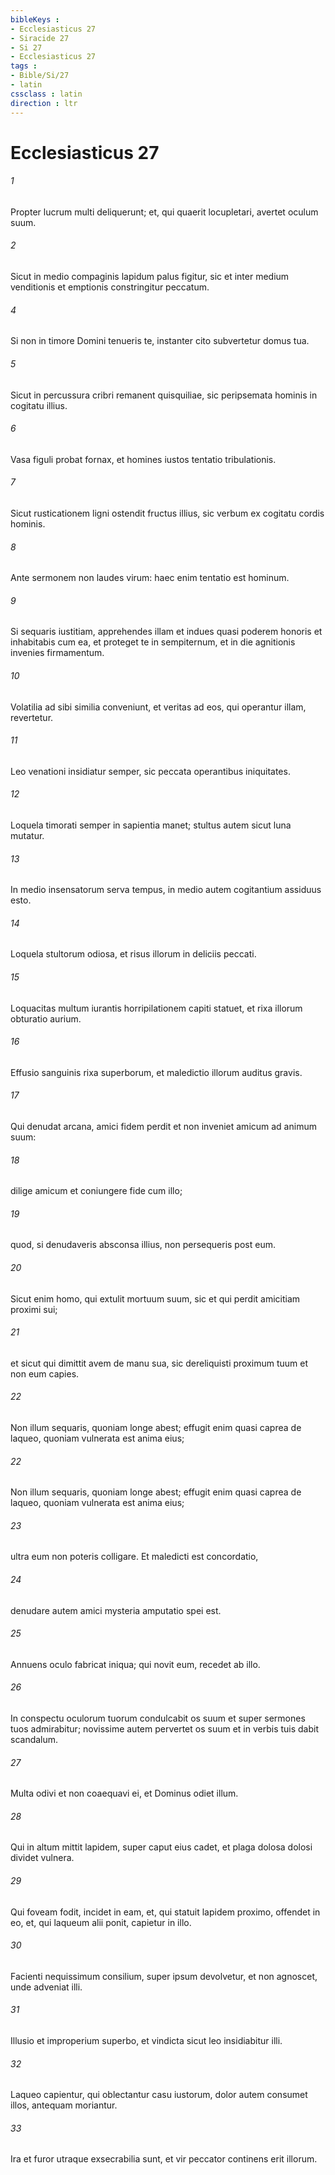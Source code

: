 ```yaml
---
bibleKeys : 
- Ecclesiasticus 27
- Siracide 27
- Si 27
- Ecclesiasticus 27
tags : 
- Bible/Si/27
- latin
cssclass : latin
direction : ltr
---
```


# Ecclesiasticus 27

###### 1
Propter lucrum multi deliquerunt; et, qui quaerit locupletari, avertet oculum suum.
###### 2
Sicut in medio compaginis lapidum palus figitur, sic et inter medium venditionis et emptionis constringitur peccatum.
###### 4
Si non in timore Domini tenueris te, instanter cito subvertetur domus tua.
###### 5
Sicut in percussura cribri remanent quisquiliae, sic peripsemata hominis in cogitatu illius.
###### 6
Vasa figuli probat fornax, et homines iustos tentatio tribulationis.
###### 7
Sicut rusticationem ligni ostendit fructus illius, sic verbum ex cogitatu cordis hominis.
###### 8
Ante sermonem non laudes virum: haec enim tentatio est hominum.
###### 9
Si sequaris iustitiam, apprehendes illam et indues quasi poderem honoris et inhabitabis cum ea, et proteget te in sempiternum, et in die agnitionis invenies firmamentum.
###### 10
Volatilia ad sibi similia conveniunt, et veritas ad eos, qui operantur illam, revertetur.
###### 11
Leo venationi insidiatur semper, sic peccata operantibus iniquitates.
###### 12
Loquela timorati semper in sapientia manet; stultus autem sicut luna mutatur.
###### 13
In medio insensatorum serva tempus, in medio autem cogitantium assiduus esto.
###### 14
Loquela stultorum odiosa, et risus illorum in deliciis peccati.
###### 15
Loquacitas multum iurantis horripilationem capiti statuet, et rixa illorum obturatio aurium.
###### 16
Effusio sanguinis rixa superborum, et maledictio illorum auditus gravis.
###### 17
Qui denudat arcana, amici fidem perdit et non inveniet amicum ad animum suum:
###### 18
dilige amicum et coniungere fide cum illo;
###### 19
quod, si denudaveris absconsa illius, non persequeris post eum.
###### 20
Sicut enim homo, qui extulit mortuum suum, sic et qui perdit amicitiam proximi sui;
###### 21
et sicut qui dimittit avem de manu sua, sic dereliquisti proximum tuum et non eum capies.
###### 22
Non illum sequaris, quoniam longe abest; effugit enim quasi caprea de laqueo, quoniam vulnerata est anima eius;
###### 22
Non illum sequaris, quoniam longe abest; effugit enim quasi caprea de laqueo, quoniam vulnerata est anima eius;
###### 23
ultra eum non poteris colligare. Et maledicti est concordatio,
###### 24
denudare autem amici mysteria amputatio spei est.
###### 25
Annuens oculo fabricat iniqua; qui novit eum, recedet ab illo.
###### 26
In conspectu oculorum tuorum condulcabit os suum et super sermones tuos admirabitur; novissime autem pervertet os suum et in verbis tuis dabit scandalum.
###### 27
Multa odivi et non coaequavi ei, et Dominus odiet illum.
###### 28
Qui in altum mittit lapidem, super caput eius cadet, et plaga dolosa dolosi dividet vulnera.
###### 29
Qui foveam fodit, incidet in eam, et, qui statuit lapidem proximo, offendet in eo, et, qui laqueum alii ponit, capietur in illo.
###### 30
Facienti nequissimum consilium, super ipsum devolvetur, et non agnoscet, unde adveniat illi.
###### 31
Illusio et improperium superbo, et vindicta sicut leo insidiabitur illi.
###### 32
Laqueo capientur, qui oblectantur casu iustorum, dolor autem consumet illos, antequam moriantur.
###### 33
Ira et furor utraque exsecrabilia sunt, et vir peccator continens erit illorum.
